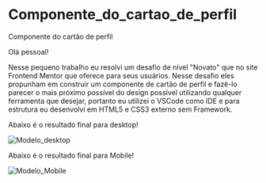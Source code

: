 # Componente_do_cartao_de_perfil
Componente do cartão de perfil 

Olá pessoal!

Nesse pequeno trabalho eu resolvi um desafio de nível "Novato" que no site Frontend Mentor que oferece para seus usuários. Nesse desafio eles propunham em construir um componente de cartão de perfil e fazê-lo parecer o mais próximo possível do design possível utilizando qualquer ferramenta que desejar, portanto eu utilizei o VSCode como IDE e para estrutura eu desenvolvi em HTML5 e CSS3 externo sem Framework.

Abaixo é o resultado final para desktop!

![Modelo_desktop](https://user-images.githubusercontent.com/82912476/127657576-009d8474-073e-4b40-9b89-1697b6fcbd5a.png)

Abaixo é o resultado final para Mobile!

![Modelo_Mobile](https://user-images.githubusercontent.com/82912476/127657612-9e620fd1-9b65-47cc-a7ee-ce6a93cac05b.png)

